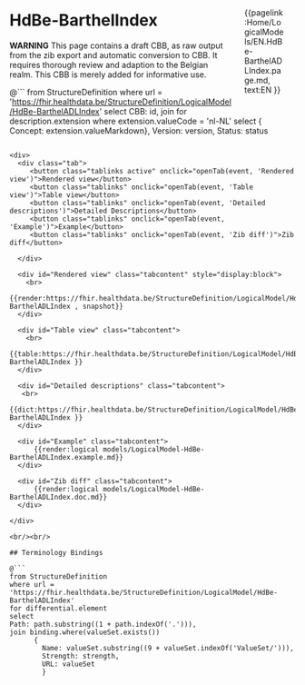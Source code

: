 <div style="float:right;width:70px;padding:10px;margin:10">
<p>{{pagelink:Home/LogicalModels/EN.HdBe-BarthelADLIndex.page.md, text:EN }} </p>
</div>


# HdBe-BarthelIndex

<div class="notebox-warning">
    <p><strong>WARNING</strong> This page contains a draft CBB, as raw output from the zib export and automatic conversion to CBB. 
    It requires thorough review and adaption to the Belgian realm. This CBB is merely added for informative use.</p>
    </div>
    

@```
from StructureDefinition
where url = 'https://fhir.healthdata.be/StructureDefinition/LogicalModel/HdBe-BarthelADLIndex'
select 
CBB: id,
join for description.extension where extension.valueCode = 'nl-NL' select { Concept: extension.valueMarkdown}, 
Version: version,
Status: status
```

<div>
  <div class="tab">
     <button class="tablinks active" onclick="openTab(event, 'Rendered view')">Rendered view</button>
     <button class="tablinks" onclick="openTab(event, 'Table view')">Table view</button>
     <button class="tablinks" onclick="openTab(event, 'Detailed descriptions')">Detailed Descriptions</button>
     <button class="tablinks" onclick="openTab(event, 'Example')">Example</button>
     <button class="tablinks" onclick="openTab(event, 'Zib diff')">Zib diff</button>
     
  </div>

  <div id="Rendered view" class="tabcontent" style="display:block">
    <br>
      {{render:https://fhir.healthdata.be/StructureDefinition/LogicalModel/HdBe-BarthelADLIndex , snapshot}}
  </div>

  <div id="Table view" class="tabcontent">
    <br>
      {{table:https://fhir.healthdata.be/StructureDefinition/LogicalModel/HdBe-BarthelADLIndex }}
  </div>

  <div id="Detailed descriptions" class="tabcontent">
   <br>
      {{dict:https://fhir.healthdata.be/StructureDefinition/LogicalModel/HdBe-BarthelADLIndex }}
  </div>

  <div id="Example" class="tabcontent">
      {{render:logical models/LogicalModel-HdBe-BarthelADLIndex.example.md}}
  </div>

  <div id="Zib diff" class="tabcontent">
      {{render:logical models/LogicalModel-HdBe-BarthelADLIndex.doc.md}}
  </div>

</div>

<br/><br/> 

## Terminology Bindings

@```
from StructureDefinition
where url = 'https://fhir.healthdata.be/StructureDefinition/LogicalModel/HdBe-BarthelADLIndex'
for differential.element
select
Path: path.substring((1 + path.indexOf('.'))),
join binding.where(valueSet.exists())
      { 
        Name: valueSet.substring((9 + valueSet.indexOf('ValueSet/'))),
        Strength: strength,
        URL: valueSet
        }
```  